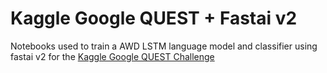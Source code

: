 # Kaggle Google QUEST + Fastai v2

Notebooks used to train a AWD LSTM language model and classifier using fastai v2 for the [Kaggle Google QUEST Challenge](https://www.kaggle.com/c/google-quest-challenge)
